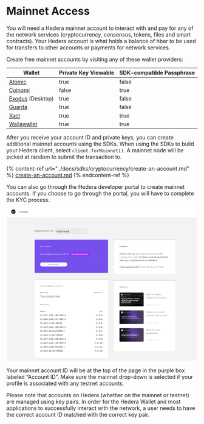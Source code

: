 # Mainnet Access

You will need a Hedera mainnet account to interact with and pay for any of the network services (cryptocurrency, consensus, tokens, files and smart contracts). Your Hedera account is what holds a balance of hbar to be used for transfers to other accounts or payments for network services.

Create free mainnet accounts by visiting any of these wallet providers:

<table><thead><tr><th>Wallet</th><th data-type="checkbox">Private Key Viewable</th><th data-type="checkbox">SDK-compatible Passphrase</th></tr></thead><tbody><tr><td><a href="https://support.atomicwallet.io/article/19-how-to-view-your-private-keys-backup-phrase">Atomic </a></td><td>true</td><td>false</td></tr><tr><td><a href="https://www.coinomi.com/en/">Coinomi</a></td><td>false</td><td>true</td></tr><tr><td><a href="https://www.exodus.com/hedera-wallet-hbar">Exodus</a> (Desktop)</td><td>true</td><td>false</td></tr><tr><td><a href="https://guarda.com/coins/hedera-wallet/">Guarda</a></td><td>true</td><td>false</td></tr><tr><td><a href="https://wallet.xact.ac">Xact</a></td><td>true</td><td>true</td></tr><tr><td><a href="https://wallawallet.com">Wallawallet</a></td><td>true</td><td>true</td></tr></tbody></table>

After you receive your account ID and private keys, you can create additional mainnet accounts using the SDKs. When using the SDKs to build your Hedera client, select `client.forMainnet()`. A mainnet node will be picked at random to submit the transaction to.

{% content-ref url="../docs/sdks/cryptocurrency/create-an-account.md" %}
[create-an-account.md](../docs/sdks/cryptocurrency/create-an-account.md)
{% endcontent-ref %}

You can also go through the Hedera developer portal to create mainnet accounts. If you choose to go through the portal, you will have to complete the KYC process. &#x20;

![](../.gitbook/assets/portal.png)

Your mainnet account ID will be at the top of the page in the purple box labeled “Account ID”. Make sure the mainnet drop-down is selected if your profile is associated with any testnet accounts.&#x20;

Please note that accounts on Hedera (whether on the mainnet or testnet) are managed using key pairs. In order for the Hedera Wallet and most applications to successfully interact with the network, a user needs to have the correct account ID matched with the correct key pair.
